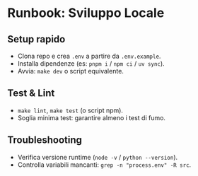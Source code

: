 # Runbook: Sviluppo Locale

## Setup rapido
- Clona repo e crea `.env` a partire da `.env.example`.
- Installa dipendenze (es: `pnpm i` / `npm ci` / `uv sync`).
- Avvia: `make dev` o script equivalente.

## Test & Lint
- `make lint`, `make test` (o script npm).
- Soglia minima test: garantire almeno i test di fumo.

## Troubleshooting
- Verifica versione runtime (`node -v` / `python --version`).
- Controlla variabili mancanti: `grep -n "process.env" -R src`.
